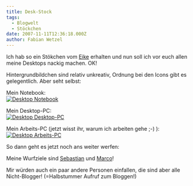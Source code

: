 ```yaml
---
title: Desk-Stock
tags:
  - Blogwelt
  - Stöckchen
date: 2007-11-11T12:36:18.000Z
author: Fabian Wetzel
---
```


Ich hab so ein St&#xF6;kchen vom [Eike](http://www.oneiric.de/blog/2007/10/18/macs-stckchen/) erhalten und nun soll ich vor euch allen meine Desktops nackig machen. OK!

Hintergrundbildchen sind relativ unkreativ, Ordnung bei den Icons gibt es gelegentlich. Aber seht selbst:

Mein Notebook:   
[![Desktop Notebook](https://az275061.vo.msecnd.net/blogmedia/2007/11/desktop-notebook-thumb.jpg)](https://az275061.vo.msecnd.net/blogmedia/2007/11/desktop-notebook.jpg) 

Mein Desktop-PC:   
[![Desktop Desktop-PC](https://az275061.vo.msecnd.net/blogmedia/2007/11/desktop-desktop-pc-thumb.jpg)](https://az275061.vo.msecnd.net/blogmedia/2007/11/desktop-desktop-pc.jpg)

Mein Arbeits-PC (jetzt wisst ihr, warum ich arbeiten gehe ;-) ):   
[![Desktop Arbeits-PC](https://az275061.vo.msecnd.net/blogmedia/2007/11/desktop-arbeits-pc-thumb.jpg)](https://az275061.vo.msecnd.net/blogmedia/2007/11/desktop-arbeits-pc.jpg)&#xA0; 

So dann geht es jetzt noch ans weiter werfen:

Meine Wurfziele sind [Sebastian](http://www.puff-reis.de/) und [Marco](http://blog.mwiedemeyer.de/)!

Mir w&#xFC;rden auch ein paar andere Personen einfallen, die sind aber alle Nicht-Blogger! (=Halbstummer Aufruf zum Bloggen!)


